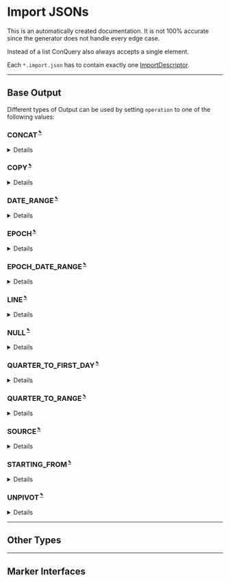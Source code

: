 
# Import JSONs
This is an automatically created documentation. It is not 100% accurate since the generator does not handle every edge case.

Instead of a list ConQuery also always accepts a single element.

Each `*.import.json` has to contain exactly one [ImportDescriptor](#ImportDescriptor).


---

## Base Output


Different types of Output can be used by setting `operation` to one of the following values:


### CONCAT<sup><sub><sup> [✎](https://github.com/bakdata/conquery/edit/develop/backend/src/main/java/com/bakdata/conquery/models/preproc/outputs/ConcatOutput.java)</sup></sub></sup>


<details><summary>Details</summary><p>

Java Type: `com.bakdata.conquery.models.preproc.outputs.ConcatOutput`

Supported Fields:

|  | Field | Type | Example | Description |
| --- | --- | --- | --- | --- |
| [✎](https://github.com/bakdata/conquery/edit/develop/backend/src/main/java/com/bakdata/conquery/models/preproc/outputs/ConcatOutput.java) | inputColumns | list of `int` |  |  | 
| [✎](https://github.com/bakdata/conquery/edit/develop/backend/src/main/java/com/bakdata/conquery/models/preproc/outputs/Output.java) | name | `String` |  |  | 
| [✎](https://github.com/bakdata/conquery/edit/develop/backend/src/main/java/com/bakdata/conquery/models/preproc/outputs/Output.java) | required | `boolean` |  |  | 
</p></details>

### COPY<sup><sub><sup> [✎](https://github.com/bakdata/conquery/edit/develop/backend/src/main/java/com/bakdata/conquery/models/preproc/outputs/CopyOutput.java)</sup></sub></sup>


<details><summary>Details</summary><p>

Java Type: `com.bakdata.conquery.models.preproc.outputs.CopyOutput`

Supported Fields:

|  | Field | Type | Example | Description |
| --- | --- | --- | --- | --- |
| [✎](https://github.com/bakdata/conquery/edit/develop/backend/src/main/java/com/bakdata/conquery/models/preproc/outputs/CopyOutput.java) | inputColumn | `int` |  |  | 
| [✎](https://github.com/bakdata/conquery/edit/develop/backend/src/main/java/com/bakdata/conquery/models/preproc/outputs/CopyOutput.java) | inputType | one of STRING, INTEGER, BOOLEAN, REAL, DECIMAL, MONEY, DATE, DATE_RANGE |  |  | 
| [✎](https://github.com/bakdata/conquery/edit/develop/backend/src/main/java/com/bakdata/conquery/models/preproc/outputs/Output.java) | name | `String` |  |  | 
| [✎](https://github.com/bakdata/conquery/edit/develop/backend/src/main/java/com/bakdata/conquery/models/preproc/outputs/Output.java) | required | `boolean` |  |  | 
</p></details>

### DATE_RANGE<sup><sub><sup> [✎](https://github.com/bakdata/conquery/edit/develop/backend/src/main/java/com/bakdata/conquery/models/preproc/outputs/DateRangeOutput.java)</sup></sub></sup>


<details><summary>Details</summary><p>

Java Type: `com.bakdata.conquery.models.preproc.outputs.DateRangeOutput`

Supported Fields:

|  | Field | Type | Example | Description |
| --- | --- | --- | --- | --- |
| [✎](https://github.com/bakdata/conquery/edit/develop/backend/src/main/java/com/bakdata/conquery/models/preproc/outputs/DateRangeOutput.java) | endColumn | `int` |  |  | 
| [✎](https://github.com/bakdata/conquery/edit/develop/backend/src/main/java/com/bakdata/conquery/models/preproc/outputs/DateRangeOutput.java) | startColumn | `int` |  |  | 
| [✎](https://github.com/bakdata/conquery/edit/develop/backend/src/main/java/com/bakdata/conquery/models/preproc/outputs/Output.java) | name | `String` |  |  | 
| [✎](https://github.com/bakdata/conquery/edit/develop/backend/src/main/java/com/bakdata/conquery/models/preproc/outputs/Output.java) | required | `boolean` |  |  | 
</p></details>

### EPOCH<sup><sub><sup> [✎](https://github.com/bakdata/conquery/edit/develop/backend/src/main/java/com/bakdata/conquery/models/preproc/outputs/EpochOutput.java)</sup></sub></sup>


<details><summary>Details</summary><p>

Java Type: `com.bakdata.conquery.models.preproc.outputs.EpochOutput`

Supported Fields:

|  | Field | Type | Example | Description |
| --- | --- | --- | --- | --- |
| [✎](https://github.com/bakdata/conquery/edit/develop/backend/src/main/java/com/bakdata/conquery/models/preproc/outputs/EpochOutput.java) | column | `int` |  |  | 
| [✎](https://github.com/bakdata/conquery/edit/develop/backend/src/main/java/com/bakdata/conquery/models/preproc/outputs/Output.java) | name | `String` |  |  | 
| [✎](https://github.com/bakdata/conquery/edit/develop/backend/src/main/java/com/bakdata/conquery/models/preproc/outputs/Output.java) | required | `boolean` |  |  | 
</p></details>

### EPOCH_DATE_RANGE<sup><sub><sup> [✎](https://github.com/bakdata/conquery/edit/develop/backend/src/main/java/com/bakdata/conquery/models/preproc/outputs/EpochDateRangeOutput.java)</sup></sub></sup>


<details><summary>Details</summary><p>

Java Type: `com.bakdata.conquery.models.preproc.outputs.EpochDateRangeOutput`

Supported Fields:

|  | Field | Type | Example | Description |
| --- | --- | --- | --- | --- |
| [✎](https://github.com/bakdata/conquery/edit/develop/backend/src/main/java/com/bakdata/conquery/models/preproc/outputs/EpochDateRangeOutput.java) | endColumn | `int` |  |  | 
| [✎](https://github.com/bakdata/conquery/edit/develop/backend/src/main/java/com/bakdata/conquery/models/preproc/outputs/EpochDateRangeOutput.java) | startColumn | `int` |  |  | 
| [✎](https://github.com/bakdata/conquery/edit/develop/backend/src/main/java/com/bakdata/conquery/models/preproc/outputs/Output.java) | name | `String` |  |  | 
| [✎](https://github.com/bakdata/conquery/edit/develop/backend/src/main/java/com/bakdata/conquery/models/preproc/outputs/Output.java) | required | `boolean` |  |  | 
</p></details>

### LINE<sup><sub><sup> [✎](https://github.com/bakdata/conquery/edit/develop/backend/src/main/java/com/bakdata/conquery/models/preproc/outputs/LineOutput.java)</sup></sub></sup>


<details><summary>Details</summary><p>

Java Type: `com.bakdata.conquery.models.preproc.outputs.LineOutput`

Supported Fields:

|  | Field | Type | Example | Description |
| --- | --- | --- | --- | --- |
| [✎](https://github.com/bakdata/conquery/edit/develop/backend/src/main/java/com/bakdata/conquery/models/preproc/outputs/Output.java) | name | `String` |  |  | 
| [✎](https://github.com/bakdata/conquery/edit/develop/backend/src/main/java/com/bakdata/conquery/models/preproc/outputs/Output.java) | required | `boolean` |  |  | 
</p></details>

### NULL<sup><sub><sup> [✎](https://github.com/bakdata/conquery/edit/develop/backend/src/main/java/com/bakdata/conquery/models/preproc/outputs/NullOutput.java)</sup></sub></sup>


<details><summary>Details</summary><p>

Java Type: `com.bakdata.conquery.models.preproc.outputs.NullOutput`

Supported Fields:

|  | Field | Type | Example | Description |
| --- | --- | --- | --- | --- |
| [✎](https://github.com/bakdata/conquery/edit/develop/backend/src/main/java/com/bakdata/conquery/models/preproc/outputs/NullOutput.java) | inputType | one of STRING, INTEGER, BOOLEAN, REAL, DECIMAL, MONEY, DATE, DATE_RANGE |  |  | 
| [✎](https://github.com/bakdata/conquery/edit/develop/backend/src/main/java/com/bakdata/conquery/models/preproc/outputs/Output.java) | name | `String` |  |  | 
| [✎](https://github.com/bakdata/conquery/edit/develop/backend/src/main/java/com/bakdata/conquery/models/preproc/outputs/Output.java) | required | `boolean` |  |  | 
</p></details>

### QUARTER_TO_FIRST_DAY<sup><sub><sup> [✎](https://github.com/bakdata/conquery/edit/develop/backend/src/main/java/com/bakdata/conquery/models/preproc/outputs/QuarterToFirstDayOutput.java)</sup></sub></sup>


<details><summary>Details</summary><p>

Java Type: `com.bakdata.conquery.models.preproc.outputs.QuarterToFirstDayOutput`

Supported Fields:

|  | Field | Type | Example | Description |
| --- | --- | --- | --- | --- |
| [✎](https://github.com/bakdata/conquery/edit/develop/backend/src/main/java/com/bakdata/conquery/models/preproc/outputs/Output.java) | name | `String` |  |  | 
| [✎](https://github.com/bakdata/conquery/edit/develop/backend/src/main/java/com/bakdata/conquery/models/preproc/outputs/Output.java) | required | `boolean` |  |  | 
| [✎](https://github.com/bakdata/conquery/edit/develop/backend/src/main/java/com/bakdata/conquery/models/preproc/outputs/QuarterToFirstDayOutput.java) | quarterColumn | `int` |  |  | 
| [✎](https://github.com/bakdata/conquery/edit/develop/backend/src/main/java/com/bakdata/conquery/models/preproc/outputs/QuarterToFirstDayOutput.java) | yearColumn | `int` |  |  | 
</p></details>

### QUARTER_TO_RANGE<sup><sub><sup> [✎](https://github.com/bakdata/conquery/edit/develop/backend/src/main/java/com/bakdata/conquery/models/preproc/outputs/QuarterToRangeOutput.java)</sup></sub></sup>


<details><summary>Details</summary><p>

Java Type: `com.bakdata.conquery.models.preproc.outputs.QuarterToRangeOutput`

Supported Fields:

|  | Field | Type | Example | Description |
| --- | --- | --- | --- | --- |
| [✎](https://github.com/bakdata/conquery/edit/develop/backend/src/main/java/com/bakdata/conquery/models/preproc/outputs/Output.java) | name | `String` |  |  | 
| [✎](https://github.com/bakdata/conquery/edit/develop/backend/src/main/java/com/bakdata/conquery/models/preproc/outputs/Output.java) | required | `boolean` |  |  | 
| [✎](https://github.com/bakdata/conquery/edit/develop/backend/src/main/java/com/bakdata/conquery/models/preproc/outputs/QuarterToRangeOutput.java) | quarterColumn | `int` |  |  | 
| [✎](https://github.com/bakdata/conquery/edit/develop/backend/src/main/java/com/bakdata/conquery/models/preproc/outputs/QuarterToRangeOutput.java) | yearColumn | `int` |  |  | 
</p></details>

### SOURCE<sup><sub><sup> [✎](https://github.com/bakdata/conquery/edit/develop/backend/src/main/java/com/bakdata/conquery/models/preproc/outputs/SourceOutput.java)</sup></sub></sup>


<details><summary>Details</summary><p>

Java Type: `com.bakdata.conquery.models.preproc.outputs.SourceOutput`

Supported Fields:

|  | Field | Type | Example | Description |
| --- | --- | --- | --- | --- |
| [✎](https://github.com/bakdata/conquery/edit/develop/backend/src/main/java/com/bakdata/conquery/models/preproc/outputs/Output.java) | name | `String` |  |  | 
| [✎](https://github.com/bakdata/conquery/edit/develop/backend/src/main/java/com/bakdata/conquery/models/preproc/outputs/Output.java) | required | `boolean` |  |  | 
</p></details>

### STARTING_FROM<sup><sub><sup> [✎](https://github.com/bakdata/conquery/edit/develop/backend/src/main/java/com/bakdata/conquery/models/preproc/outputs/StartingFromOutput.java)</sup></sub></sup>


<details><summary>Details</summary><p>

Java Type: `com.bakdata.conquery.models.preproc.outputs.StartingFromOutput`

Supported Fields:

|  | Field | Type | Example | Description |
| --- | --- | --- | --- | --- |
| [✎](https://github.com/bakdata/conquery/edit/develop/backend/src/main/java/com/bakdata/conquery/models/preproc/outputs/Output.java) | name | `String` |  |  | 
| [✎](https://github.com/bakdata/conquery/edit/develop/backend/src/main/java/com/bakdata/conquery/models/preproc/outputs/Output.java) | required | `boolean` |  |  | 
| [✎](https://github.com/bakdata/conquery/edit/develop/backend/src/main/java/com/bakdata/conquery/models/preproc/outputs/StartingFromOutput.java) | inputColumn | `int` |  |  | 
</p></details>

### UNPIVOT<sup><sub><sup> [✎](https://github.com/bakdata/conquery/edit/develop/backend/src/main/java/com/bakdata/conquery/models/preproc/outputs/UnpivotOutput.java)</sup></sub></sup>


<details><summary>Details</summary><p>

Java Type: `com.bakdata.conquery.models.preproc.outputs.UnpivotOutput`

Supported Fields:

|  | Field | Type | Example | Description |
| --- | --- | --- | --- | --- |
| [✎](https://github.com/bakdata/conquery/edit/develop/backend/src/main/java/com/bakdata/conquery/models/preproc/outputs/Output.java) | name | `String` |  |  | 
| [✎](https://github.com/bakdata/conquery/edit/develop/backend/src/main/java/com/bakdata/conquery/models/preproc/outputs/Output.java) | required | `boolean` |  |  | 
| [✎](https://github.com/bakdata/conquery/edit/develop/backend/src/main/java/com/bakdata/conquery/models/preproc/outputs/UnpivotOutput.java) | includeNulls | `boolean` |  |  | 
| [✎](https://github.com/bakdata/conquery/edit/develop/backend/src/main/java/com/bakdata/conquery/models/preproc/outputs/UnpivotOutput.java) | inputColumns | list of `int` |  |  | 
| [✎](https://github.com/bakdata/conquery/edit/develop/backend/src/main/java/com/bakdata/conquery/models/preproc/outputs/UnpivotOutput.java) | inputType | one of STRING, INTEGER, BOOLEAN, REAL, DECIMAL, MONEY, DATE, DATE_RANGE |  |  | 
</p></details>



---

## Other Types

---

## Marker Interfaces
